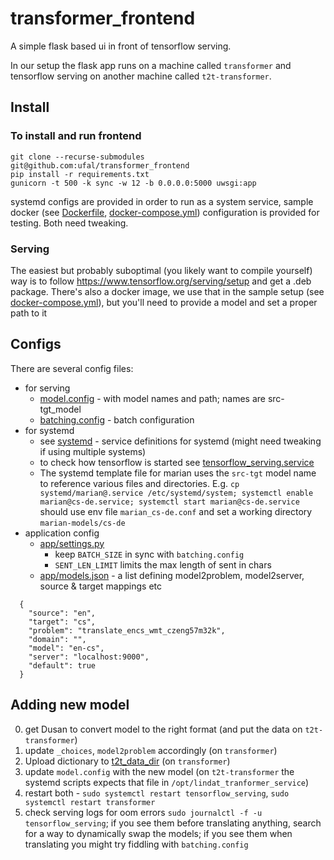 # transformer_frontend
A simple flask based ui in front of tensorflow serving.

In our setup the flask app runs on a machine called `transformer` and tensorflow serving on another machine called `t2t-transformer`.

## Install

### To install and run frontend
```
git clone --recurse-submodules git@github.com:ufal/transformer_frontend
pip install -r requirements.txt
gunicorn -t 500 -k sync -w 12 -b 0.0.0.0:5000 uwsgi:app
```
systemd configs are provided in order to run as a system service, sample docker (see [Dockerfile](./Dockerfile), [docker-compose.yml](./docker-compose.yml)) configuration is provided for testing. Both need tweaking.

### Serving
The easiest but probably suboptimal (you likely want to compile yourself) way is to follow https://www.tensorflow.org/serving/setup and get a .deb package.
There's also a docker image, we use that in the sample setup (see [docker-compose.yml](./docker-compose.yml)), but you'll need to provide a model and set a proper path to it

## Configs
There are several config files:
- for serving
  - [model.config](./model.config) - with model names and path; names are src-tgt_model
  - [batching.config](./batching.config) - batch configuration
- for systemd
  - see [systemd](./systemd) - service definitions for systemd (might need tweaking if using multiple systems)
  - to check how tensorflow is started see [tensorflow_serving.service](./systemd/tensorflow_serving.service)
  - The systemd template file for marian uses the `src-tgt` model name to reference various files and directories. E.g. `cp systemd/marian@.service /etc/systemd/system; systemctl enable marian@cs-de.service; systemctl start marian@cs-de.service` should use env file `marian_cs-de.conf` and set a working directory `marian-models/cs-de`
- application config
  - [app/settings.py](app/settings.py)
    - keep `BATCH_SIZE` in sync with `batching.config`
    - `SENT_LEN_LIMIT` limits the max length of sent in chars
  - [app/models.json](app/models.json) - a list defining model2problem, model2server, source & target mappings etc
```
  {
    "source": "en",
    "target": "cs",
    "problem": "translate_encs_wmt_czeng57m32k",
    "domain": "",
    "model": "en-cs",
    "server": "localhost:9000",
    "default": true
  }
  ```
    
  
## Adding new model
0. get Dusan to convert model to the right format (and put the data on `t2t-transformer`)
1. update `_choices`, `model2problem` accordingly (on `transformer`)
2. Upload dictionary to [t2t_data_dir](t2t_data_dir) (on `transformer`)
3. update `model.config` with the new model (on `t2t-transformer` the systemd scripts expects that file in `/opt/lindat_tranformer_service`)
4. restart both - `sudo systemctl restart tensorflow_serving`, `sudo systemctl restart transformer`
5. check serving logs for oom errors `sudo journalctl -f -u tensorflow_serving`; if you see them before translating anything, search for a way to dynamically swap the models; if you see them when translating you might try fiddling with `batching.config`
